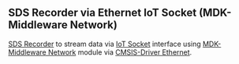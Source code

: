 SDS Recorder via Ethernet IoT Socket (MDK-Middleware Network)
----------------------------------------------------

[SDS Recorder](https://github.com/ARM-software/SDS-Framework/tree/main/sds#synchronous-data-stream-recorder) to stream data via
[IoT Socket](https://mdk-packs.github.io/IoT_Socket/html/index.html) interface using
[MDK-Middleware Network](https://arm-software.github.io/MDK-Middleware/latest/Network/index.html) module via
[CMSIS-Driver Ethernet](https://arm-software.github.io/CMSIS_6/latest/Driver/index.html).
